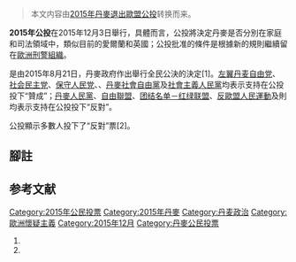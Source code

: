 > 本文内容由[2015年丹麥退出歐盟公投](https://zh.wikipedia.org/wiki/2015年丹麥退出歐盟公投)转换而来。


**2015年公投**在2015年12月3日舉行，具體而言，公投將決定丹麥是否分別在家庭和司法領域中，類似目前的愛爾蘭和英國；公投批准的條件是根據新的規則繼續留在[歐洲刑警組織](https://zh.wikipedia.org/wiki/歐洲刑警組織 "wikilink")。

是由2015年8月21日，丹麥政府作出舉行全民公決的決定\[1\]。[左翼丹麦自由党](https://zh.wikipedia.org/wiki/左翼丹麦自由党 "wikilink")、[社会民主党](../Page/社会民主党_\(丹麦\).md "wikilink")、[保守人民党](../Page/保守人民党_\(丹麦\).md "wikilink")、、[丹麥社會自由黨](../Page/丹麥社會自由黨.md "wikilink")及[社會主義人民黨](../Page/社會主義人民黨.md "wikilink")均表示支持在公投投下“贊成”；[丹麥人民黨](../Page/丹麥人民黨.md "wikilink")、[自由聯盟](../Page/自由聯盟_\(丹麥\).md "wikilink")、[团结名单－红绿联盟](../Page/团结名单－红绿联盟.md "wikilink")、[反歐盟人民運動](../Page/反歐盟人民運動.md "wikilink")及則均表示支持在公投投下“反對”。

公投顯示多數人投下了“反對”票\[2\]。

## 腳註

<references group="n" />

## 参考文献

[Category:2015年公民投票](https://zh.wikipedia.org/wiki/Category:2015年公民投票 "wikilink") [Category:2015年丹麥](https://zh.wikipedia.org/wiki/Category:2015年丹麥 "wikilink") [Category:丹麦政治](https://zh.wikipedia.org/wiki/Category:丹麦政治 "wikilink") [Category:歐洲懷疑主義](https://zh.wikipedia.org/wiki/Category:歐洲懷疑主義 "wikilink") [Category:2015年12月](https://zh.wikipedia.org/wiki/Category:2015年12月 "wikilink") [Category:丹麥公民投票](https://zh.wikipedia.org/wiki/Category:丹麥公民投票 "wikilink")

1.
2.